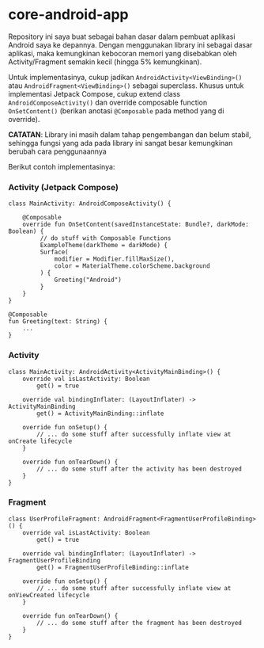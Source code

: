 # core-android-app
Repository ini saya buat sebagai bahan dasar dalam pembuat aplikasi Android saya ke depannya. Dengan menggunakan library ini sebagai dasar aplikasi, maka kemungkinan kebocoran memori yang disebabkan oleh Activity/Fragment semakin kecil (hingga 5% kemungkinan).

Untuk implementasinya, cukup jadikan ```AndroidActivity<ViewBinding>()``` atau ```AndroidFragment<ViewBinding>()``` sebagai superclass. 
Khusus untuk implementasi Jetpack Compose, cukup extend class ```AndroidComposeActivity()``` dan override composable function ```OnSetContent()``` (berikan anotasi ```@Composable``` pada method yang di override).

**CATATAN**: Library ini masih dalam tahap pengembangan dan belum stabil, sehingga fungsi yang ada pada library ini sangat besar kemungkinan berubah cara penggunaannya

Berikut contoh implementasinya:

### Activity (Jetpack Compose)
```
class MainActivity: AndroidComposeActivity() {

    @Composable
    override fun OnSetContent(savedInstanceState: Bundle?, darkMode: Boolean) {
         // do stuff with Composable Functions
         ExampleTheme(darkTheme = darkMode) {
         Surface(
             modifier = Modifier.fillMaxSize(),
             color = MaterialTheme.colorScheme.background
         ) {
             Greeting("Android")
         }
    }
}

@Composable
fun Greeting(text: String) {
    ...
}
```
### Activity
```
class MainActivity: AndroidActivity<ActivityMainBinding>() {
    override val isLastActivity: Boolean
        get() = true

    override val bindingInflater: (LayoutInflater) -> ActivityMainBinding
        get() = ActivityMainBinding::inflate
        
    override fun onSetup() {
        // ... do some stuff after successfully inflate view at onCreate lifecycle
    }
    
    override fun onTearDown() {
        // ... do some stuff after the activity has been destroyed
    }
}
```
### Fragment
```
class UserProfileFragment: AndroidFragment<FragmentUserProfileBinding>() {
    override val isLastActivity: Boolean
        get() = true

    override val bindingInflater: (LayoutInflater) -> FragmentUserProfileBinding
        get() = FragmentUserProfileBinding::inflate
        
    override fun onSetup() {
        // ... do some stuff after successfully inflate view at onViewCreated lifecycle
    }
    
    override fun onTearDown() {
        // ... do some stuff after the fragment has been destroyed
    }
}
```
